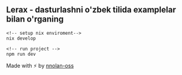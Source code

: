 ## Lerax - dasturlashni o'zbek tilida examplelar bilan o'rganing


```
<!-- setup nix enviroment-->
nix develop

<!-- run project -->
npm run dev
```

Made with ⚡️ by [nnolan-oss](https://github.com/nnolan-oss)